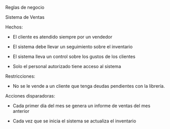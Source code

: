 ﻿Reglas de negocio

Sistema de Ventas

  
Hechos:

-   El cliente es atendido siempre por un vendedor
    
-   El sistema debe llevar un seguimiento sobre el inventario
    
-   El sistema lleva un control sobre los gustos de los clientes
    
-   Solo el personal autorizado tiene acceso al sistema

    

Restricciones:

-   No se le vende a un cliente que tenga deudas pendientes con la librería.
  
Acciones disparadoras:

-   Cada primer día del mes se genera un informe de ventas del mes anterior
    
-   Cada vez que se inicia el sistema se actualiza el inventario

